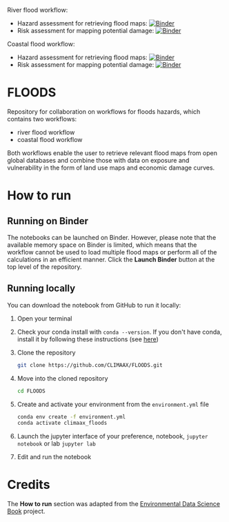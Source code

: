 River flood workflow:
 - Hazard assessment for retrieving flood maps: [![Binder](https://mybinder.org/badge_logo.svg)](https://mybinder.org/v2/gh/CLIMAAX/FLOODS/main?labpath=Hazard_assessment_FLOOD_RIVER.ipynb)
 - Risk assessment for mapping potential damage: [![Binder](https://mybinder.org/badge_logo.svg)](https://mybinder.org/v2/gh/CLIMAAX/FLOODS/main?labpath=Risk_assessment_FLOOD_RIVER.ipynb)
   
Coastal flood workflow:  
 - Hazard assessment for retrieving flood maps: [![Binder](https://mybinder.org/badge_logo.svg)](https://mybinder.org/v2/gh/CLIMAAX/FLOODS/main?labpath=Hazard_assessment_FLOOD_COASTAL.ipynb)
 - Risk assessment for mapping potential damage: [![Binder](https://mybinder.org/badge_logo.svg)](https://mybinder.org/v2/gh/CLIMAAX/FLOODS/main?labpath=Risk_assessment_FLOOD_COASTAL.ipynb)

# FLOODS
Repository for collaboration on workflows for floods hazards, which contains two workflows:
 - river flood workflow
 - coastal flood workflow

Both workflows enable the user to retrieve relevant flood maps from open global databases and combine those with data on exposure and vulnerability in the form of land use maps and economic damage curves.

# How to run

## Running on Binder
The notebooks can be launched on Binder. However, please note that the available memory space on Binder is limited, which means that the workflow cannot be used to load multiple flood maps or perform all of the calculations in an efficient manner.
Click the **Launch Binder** button at the top level of the repository.

## Running locally
You can download the notebook from GitHub to run it locally:
1. Open your terminal

2. Check your conda install with `conda --version`. If you don't have conda, install it by following these instructions (see [here](https://docs.conda.io/en/latest/miniconda.html))

3. Clone the repository
    ```bash
    git clone https://github.com/CLIMAAX/FLOODS.git
    ```

4. Move into the cloned repository
    ```bash
    cd FLOODS
    ```

5. Create and activate your environment from the `environment.yml` file
    ```bash
    conda env create -f environment.yml
    conda activate climaax_floods
    ```  

6. Launch the jupyter interface of your preference, notebook, `jupyter notebook` or lab `jupyter lab`
   
8. Edit and run the notebook


# Credits
The **How to run** section was adapted from the [Environmental Data Science Book](https://edsbook.org/welcome.html) project.
